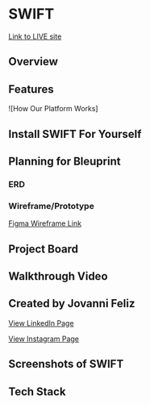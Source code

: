 # SWIFT
[Link to LIVE site]()

## Overview


## Features


![How Our Platform Works]



## Install SWIFT For Yourself


## Planning for Bleuprint

### ERD

### Wireframe/Prototype
[Figma Wireframe Link](https://www.figma.com/file/A5JQGOYXT1jKDv4MttZ74m/Swift-Longboard-ECommerce?type=design&node-id=3%3A674&mode=design&t=dp67FSH6slpmLlEU-1)


## Project Board



## Walkthrough Video



## Created by Jovanni Feliz
[View LinkedIn Page](https://www.linkedin.com/in/felizk/)

[View Instagram Page](https://www.instagram.com/jojointech/?hl=en)



## Screenshots of SWIFT


## Tech Stack

